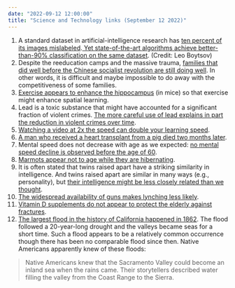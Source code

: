 ```yaml
---
date: "2022-09-12 12:00:00"
title: "Science and Technology links (September 12 2022)"
---
```




1. A standard dataset in artificial-intelligence research has [ten percent of its images mislabeled](http://arxiv.org/abs/2208.11695).[ Yet state-of-the-art algorithms achieve better-than-90% classification on the same dataset](https://paperswithcode.com/sota/image-classification-on-imagenet). (Credit: Leo Boytsov)
1. Despite the reeducation camps and the massive trauma, [families that did well before the Chinese socialist revolution are still doing well](https://www.nber.org/papers/w27053). In other words, it is difficult and maybe impossible to do away with the competitiveness of some families.
1. [Exercise appears to enhance the hippocampus](https://www.cell.com/iscience/fulltext/S2589-0042(21)01421-8) (in mice) so that exercise might enhance spatial learning.
1. Lead is a toxic substance that might have accounted for a significant fraction of violent crimes. [The more careful use of lead explains in part the reduction in violent crimes over time](https://www.gla.ac.uk/media/Media_774797_smxx.pdf).
1. [Watching a video at 2x the speed can double your learning speed](https://onlinelibrary.wiley.com/doi/abs/10.1002/acp.3899).
1. [A man who received a heart transplant from a pig died two months later](https://www.thesun.co.uk/news/17900509/david-bennett-sr-pig-heart-transplant/).
1. Mental speed does not decrease with age as we expected: [no mental speed decline is observed before the age of 60](https://www.nature.com/articles/s41562-021-01282-7).
1. [Marmots appear not to age while they are hibernating](https://newsroom.ucla.edu/releases/marmots-and-the-secret-to-longevity).
1. It is often stated that twins raised apart have a striking similarity in intelligence. And twins raised apart are similar in many ways (e.g., personality), but [their intelligence might be less closely related than we thought](https://www.sciencedirect.com/science/article/abs/pii/S0191886922001477).
1. [The widespread availability of guns makes lynching less likely](https://static1.squarespace.com/static/5329e895e4b09fd4786211a3/t/630fbb4e4f9bff75800df7eb/1661975378553/Guns_under_Jim_Crow_8_4_22.pdf).
1. [Vitamin D supplements do not appear to protect the elderly against fractures](https://www.nejm.org/doi/pdf/10.1056/NEJMoa2202106).
1. [The largest flood in the history of California happened in 1862](https://en.wikipedia.org/wiki/Great_Flood_of_1862). The flood followed a 20-year-long drought and the valleys became seas for a short time. Such a flood appears to be a relatively common occurrence though there has been no comparable flood since then. Native Americans apparently knew of these floods:<br/>

> Native Americans knew that the Sacramento Valley could become an inland sea when the rains came. Their storytellers described water filling the valley from the Coast Range to the Sierra.



